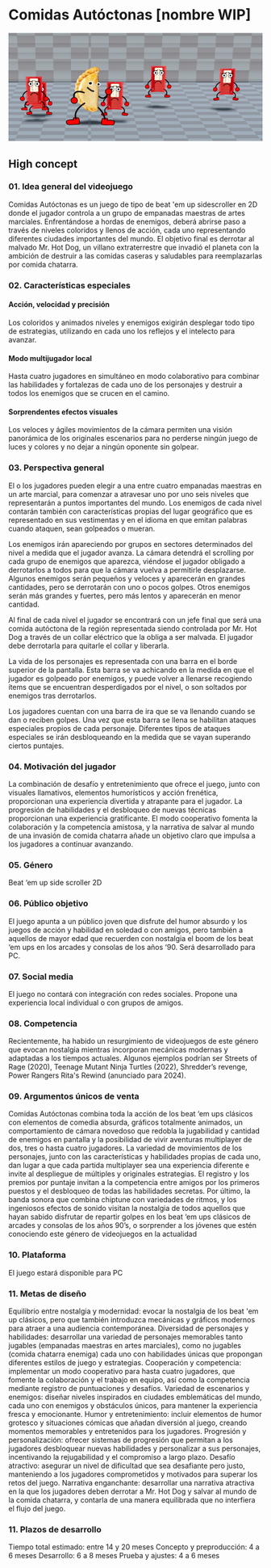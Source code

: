 # Comidas Autóctonas [nombre WIP]

![Preview](./Assets/Art/Resources/screenshot.jpg)

## High concept

### 01. Idea general del videojuego

Comidas Autóctonas es un juego de tipo de beat 'em up sidescroller en 2D donde el jugador controla a un grupo de empanadas maestras de artes marciales. Enfrentándose a hordas de enemigos, deberá abrirse paso a través de niveles coloridos y llenos de acción, cada uno representando diferentes ciudades importantes del mundo. El objetivo final es derrotar al malvado Mr. Hot Dog, un villano extraterrestre que invadió el planeta con la ambición de destruir a las comidas caseras y saludables para reemplazarlas por comida chatarra. 

### 02. Características especiales

#### Acción, velocidad y precisión
Los coloridos y animados niveles y enemigos exigirán desplegar todo tipo de estrategias, utilizando en cada uno los reflejos y el intelecto para avanzar.

#### Modo multijugador local
Hasta cuatro jugadores en simultáneo en modo colaborativo para combinar las habilidades y fortalezas de cada uno de los personajes y destruir a todos los enemigos que se crucen en el camino.

#### Sorprendentes efectos visuales
Los veloces y ágiles movimientos de la cámara permiten una visión panorámica de los originales escenarios para no perderse ningún juego de luces y colores y no dejar a ningún oponente sin golpear.

### 03. Perspectiva general
El o los jugadores pueden elegir a una entre cuatro empanadas maestras en un arte marcial, para comenzar a atravesar uno por uno seis niveles que representarán a puntos importantes del mundo. Los enemigos de cada nivel contarán también con características propias del lugar geográfico que es representado en sus vestimentas y en el idioma en que emitan palabras cuando ataquen, sean golpeados o mueran. 

Los enemigos irán apareciendo por grupos en sectores determinados del nivel a medida que el jugador avanza. La cámara detendrá el scrolling por cada grupo de enemigos que aparezca, viéndose el jugador obligado a derrotarlos a todos para que la cámara vuelva a permitirle desplazarse. Algunos enemigos serán pequeños y veloces y aparecerán en grandes cantidades, pero se derrotarán con uno o pocos golpes. Otros enemigos serán más grandes y fuertes, pero más lentos y aparecerán en menor cantidad. 

Al final de cada nivel el jugador se encontrará con un jefe final que será una comida autóctona de la región representada siendo controlada por Mr. Hot Dog a través de un collar eléctrico que la obliga a ser malvada. El jugador debe derrotarla para quitarle el collar y liberarla.

La vida de los personajes es representada con una barra en el borde superior de la pantalla. Esta barra se va achicando en la medida en que el jugador es golpeado por enemigos, y puede volver a llenarse recogiendo ítems que se encuentran desperdigados por el nivel, o son soltados por enemigos tras derrotarlos.

Los jugadores cuentan con una barra de ira que se va llenando cuando se dan o reciben golpes. Una vez que esta barra se llena se habilitan ataques especiales propios de cada personaje. Diferentes tipos de ataques especiales se irán desbloqueando en la medida que se vayan superando ciertos puntajes.

### 04. Motivación del jugador
La combinación de desafío y entretenimiento que ofrece el juego, junto con visuales llamativos, elementos humorísticos y acción frenética, proporcionan una experiencia divertida y atrapante para el jugador. La progresión de habilidades y el desbloqueo de nuevas técnicas proporcionan una experiencia gratificante. El modo cooperativo fomenta la colaboración y la competencia amistosa, y la narrativa de salvar al mundo de una invasión de comida chatarra añade un objetivo claro que impulsa a los jugadores a continuar avanzando.

### 05. Género
Beat ‘em up side scroller 2D

### 06. Público objetivo
El juego apunta a un público joven que disfrute del humor absurdo y los juegos de acción y habilidad en soledad o con amigos, pero también a aquellos de mayor edad que recuerden con nostalgia el boom de los beat ‘em ups en los arcades y consolas de los años ‘90. Será desarrollado para PC.

### 07. Social media
El juego no contará con integración con redes sociales. Propone una experiencia local individual o con grupos de amigos.

### 08. Competencia
Recientemente, ha habido un resurgimiento de videojuegos de este género que evocan nostalgia mientras incorporan mecánicas modernas y adaptadas a los tiempos actuales. Algunos ejemplos podrían ser Streets of Rage (2020), Teenage Mutant Ninja Turtles (2022), Shredder’s revenge, Power Rangers Rita's Rewind (anunciado para 2024).

### 09. Argumentos únicos de venta
Comidas Autóctonas combina toda la acción de los beat ‘em ups clásicos con elementos de comedia absurda, gráficos totalmente animados, un comportamiento de cámara novedoso que redobla la jugabilidad y cantidad de enemigos en pantalla y la posibilidad de vivir aventuras multiplayer de dos, tres o hasta cuatro jugadores.
La variedad de movimientos de los personajes, junto con las características y habilidades propias de cada uno, dan lugar a que cada partida multiplayer sea una experiencia diferente e invite al despliegue de múltiples y originales estrategias. 
El registro y los premios por puntaje invitan a la competencia entre amigos por los primeros puestos y el desbloqueo de todas las habilidades secretas. 
Por último, la banda sonora que combina chiptune con variedades de ritmos, y los ingeniosos efectos de sonido  visitan la nostalgia de todos aquellos que hayan sabido disfrutar de repartir golpes en los beat ‘em ups clásicos de arcades y consolas de los años 90’s, o sorprender a los jóvenes que estén conociendo este género de videojuegos en la actualidad

### 10. Plataforma
El juego estará disponible para PC

### 11. Metas de diseño
Equilibrio entre nostalgia y modernidad: evocar la nostalgia de los beat 'em up clásicos, pero que también introduzca mecánicas y gráficos modernos para atraer a una audiencia contemporánea.
Diversidad de personajes y habilidades: desarrollar una variedad de personajes memorables tanto jugables (empanadas maestras en artes marciales), como no jugables (comida chatarra enemiga)  cada uno con habilidades únicas que propongan diferentes estilos de juego y estrategias.
Cooperación y competencia: implementar un modo cooperativo para hasta cuatro jugadores, que fomente la colaboración y el trabajo en equipo, así como la competencia mediante  registro de puntuaciones y desafíos.
Variedad de escenarios y enemigos: diseñar niveles inspirados en ciudades emblemáticas del mundo, cada uno con enemigos y obstáculos únicos, para mantener la experiencia fresca y emocionante.
Humor y entretenimiento: incluir elementos de humor grotesco y situaciones cómicas que añadan diversión al juego, creando momentos memorables y entretenidos para los jugadores.
Progresión y personalización: ofrecer sistemas de progresión que permitan a los jugadores desbloquear nuevas habilidades y personalizar a sus personajes, incentivando la rejugabilidad y el compromiso a largo plazo.
Desafío atractivo: asegurar un nivel de dificultad que sea desafiante pero justo, manteniendo a los jugadores comprometidos y motivados para superar los retos del juego.
Narrativa enganchante: desarrollar una narrativa atractiva en la que los jugadores deben derrotar a Mr. Hot Dog y salvar al mundo de la comida chatarra, y contarla de una manera equilibrada que no interfiera el flujo del juego.

### 11. Plazos de desarrollo
Tiempo total estimado: entre 14 y 20 meses
Concepto y preproducción: 4 a 6 meses
Desarrollo: 6 a 8 meses
Prueba y ajustes: 4 a 6 meses
